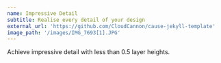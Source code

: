 ```yaml
---
name: Impressive Detail
subtitle: Realise every detail of your design
external_url: 'https://github.com/CloudCannon/cause-jekyll-template'
image_path: '/images/IMG_7693[1].JPG'
---
```



Achieve impressive detail with less than 0.5 layer heights.